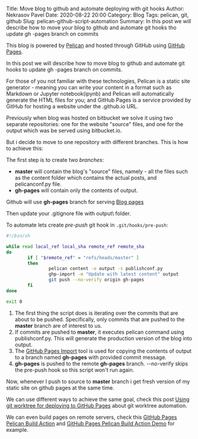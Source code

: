 Title: Move blog to github and automate deploying with git hooks
Author: Nekrasov Pavel
Date: 2020-08-22 20:00
Category: Blog
Tags: pelican, git, github
Slug: pelican-github-script-automation
Summary: In this post we will describe how to move your blog to github and automate git hooks tho
 update gh
-pages branch on commits

This blog is powered by [Pelican](http://docs.getpelican.com/en/stable) and hosted through 
GitHub using [GitHub Pages](https://pages.github.com/). 

In this post we will describe how to move blog to github and automate git hooks to update gh
-pages branch on commits.

For those of you not familiar with these technologies, 
Pelican is a static site generator - meaning you can write your content in a format such as 
Markdown or Jupyter notebook(ipynb) and Pelican will automatically generate the HTML files for you; 
and GitHub Pages is a service provided by GitHub for hosting a 
website under the <your-username>.github.io URL.

Previously when blog was hosted on bitbucket we solve it using two separate repositories: one for
 the
 website "source" files, and one for the output which was be served using bitbucket.io.

But i decide to move to one repository with different branches. This is how to achieve this:

The first step is to create two *branches*:

- **master** will contain the blog's "source" files, namely - all the files such as the content
 folder
 which contains the actual posts, and pelicanconf.py file.
- **gh-pages** will contain only the contents of output.

Github will use **gh-pages** branch for serving [Blog pages](https://nekrasovp.github.io/)

Then update your .gitignore file with output\ folder.

To automate lets create *pre-push* git hook in `.git/hooks/pre-push`:

```bash
#!/bin/sh

while read local_ref local_sha remote_ref remote_sha
do
        if [ "$remote_ref" = "refs/heads/master" ]
        then
                pelican content -o output -s publishconf.py
                ghp-import -m "Update with latest content" output
                git push --no-verify origin gh-pages
        fi
done

exit 0
```

1. The first thing the script does is iterating over the commits that are about to be pushed. 
Specifically, only commits that are pushed to the **master** branch are of interest to us.
2. If commits are pushed to **master**, it executes pelican command using publishconf.py. 
This will generate the production version of the blog into output.
3. The [GitHub Pages Import](https://pypi.org/project/ghp-import/) tool is used for copying the contents of output to a branch named 
**gh-pages** with provided commit message.
4. **gh-pages** is pushed to the remote **gh-pages** branch. --no-verify skips the pre-push hook
 so this script won't run again.

Now, whenever I push to source to **master** branch i get fresh version of my static site on github
 pages at the same time.
 
We can use different ways to achieve the same goal, 
check this post [Using git worktree for deploying to GitHub Pages](https://musteresel.github.io/posts/2018/01/git-worktree-for-deploying.html) about git worktree automation.

We can even build pages on remote servers, 
check this [GitHub Pages Pelican Build Action](https://github.com/nelsonjchen/gh-pages-pelican-action) 
and [GitHub Pages Pelican Build Action Demo](https://github.com/nelsonjchen/pelican-action-demo) for example.